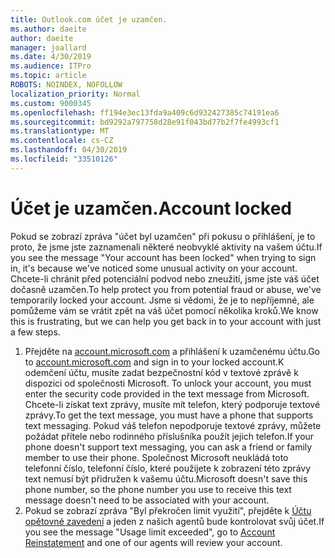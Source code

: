 ```yaml
---
title: Outlook.com účet je uzamčen.
ms.author: daeite
author: daeite
manager: joallard
ms.date: 4/30/2019
ms.audience: ITPro
ms.topic: article
ROBOTS: NOINDEX, NOFOLLOW
localization_priority: Normal
ms.custom: 9000345
ms.openlocfilehash: ff194e3ec13fda9a409c6d932427385c74191ea6
ms.sourcegitcommit: bd9292a797758d28e91f043bd77b2f7fe4993cf1
ms.translationtype: MT
ms.contentlocale: cs-CZ
ms.lasthandoff: 04/30/2019
ms.locfileid: "33510126"
---
```

# <a name="account-locked"></a><span data-ttu-id="01f33-102">Účet je uzamčen.</span><span class="sxs-lookup"><span data-stu-id="01f33-102">Account locked</span></span>

<span data-ttu-id="01f33-103">Pokud se zobrazí zpráva "účet byl uzamčen" při pokusu o přihlášení, je to proto, že jsme jste zaznamenali některé neobvyklé aktivity na vašem účtu.</span><span class="sxs-lookup"><span data-stu-id="01f33-103">If you see the message "Your account has been locked" when trying to sign in, it's because we've noticed some unusual activity on your account.</span></span> <span data-ttu-id="01f33-104">Chcete-li chránit před potenciální podvod nebo zneužití, jsme jste váš účet dočasně uzamčen.</span><span class="sxs-lookup"><span data-stu-id="01f33-104">To help protect you from potential fraud or abuse, we've temporarily locked your account.</span></span> <span data-ttu-id="01f33-105">Jsme si vědomi, že je to nepříjemné, ale pomůžeme vám se vrátit zpět na váš účet pomocí několika kroků.</span><span class="sxs-lookup"><span data-stu-id="01f33-105">We know this is frustrating, but we can help you get back in to your account with just a few steps.</span></span>

1. <span data-ttu-id="01f33-106">Přejděte na [account.microsoft.com](https://go.microsoft.com/fwlink/?linkid=2090484) a přihlášení k uzamčenému účtu.</span><span class="sxs-lookup"><span data-stu-id="01f33-106">Go to [account.microsoft.com](https://go.microsoft.com/fwlink/?linkid=2090484) and sign in to your locked account.</span></span><span data-ttu-id="01f33-107">K odemčení účtu, musíte zadat bezpečnostní kód v textové zprávě k dispozici od společnosti Microsoft.</span><span class="sxs-lookup"><span data-stu-id="01f33-107"> To unlock your account, you must enter the security code provided in the text message from Microsoft.</span></span> <span data-ttu-id="01f33-108">Chcete-li získat text zprávy, musíte mít telefon, který podporuje textové zprávy.</span><span class="sxs-lookup"><span data-stu-id="01f33-108">To get the text message, you must have a phone that supports text messaging.</span></span> <span data-ttu-id="01f33-109">Pokud váš telefon nepodporuje textové zprávy, můžete požádat přítele nebo rodinného příslušníka použít jejich telefon.</span><span class="sxs-lookup"><span data-stu-id="01f33-109">If your phone doesn't support text messaging, you can ask a friend or family member to use their phone.</span></span> <span data-ttu-id="01f33-110">Společnost Microsoft neukládá toto telefonní číslo, telefonní číslo, které použijete k zobrazení této zprávy text nemusí být přidružen k vašemu účtu.</span><span class="sxs-lookup"><span data-stu-id="01f33-110">Microsoft doesn't save this phone number, so the phone number you use to receive this text message doesn't need to be associated with your account.</span></span>
2. <span data-ttu-id="01f33-111">Pokud se zobrazí zpráva "Byl překročen limit využití", přejděte k [Účtu opětovné zavedení](https://go.microsoft.com/fwlink/?linkid=2090483) a jeden z našich agentů bude kontrolovat svůj účet.</span><span class="sxs-lookup"><span data-stu-id="01f33-111">If you see the message "Usage limit exceeded", go to [Account Reinstatement](https://go.microsoft.com/fwlink/?linkid=2090483) and one of our agents will review your account.</span></span>